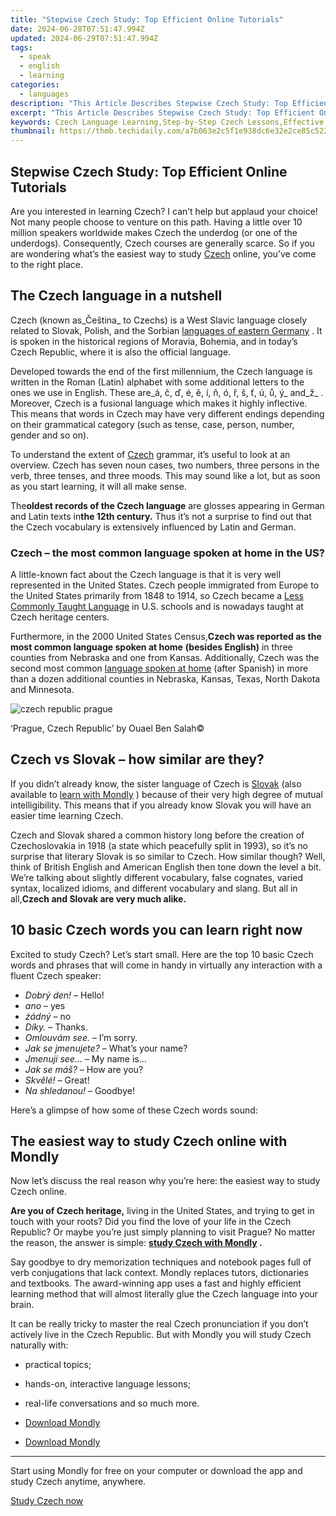 ```yaml
---
title: "Stepwise Czech Study: Top Efficient Online Tutorials"
date: 2024-06-28T07:51:47.994Z
updated: 2024-06-29T07:51:47.994Z
tags:
  - speak
  - english
  - learning
categories:
  - languages
description: "This Article Describes Stepwise Czech Study: Top Efficient Online Tutorials"
excerpt: "This Article Describes Stepwise Czech Study: Top Efficient Online Tutorials"
keywords: Czech Language Learning,Step-by-Step Czech Lessons,Effective Online Czech Tutorials,Top Czech Learning Platforms,Stepwise Method for Learning Czech,Efficient Online Czech Course Review,Best Practices for Online Czech Education
thumbnail: https://thmb.techidaily.com/a7b063e2c5f1e938dc6e32e2ce85c52239dfc8e7739a5c0ead2c07ab91e735b6.png
---
```


## Stepwise Czech Study: Top Efficient Online Tutorials

 Are you interested in learning Czech? I can’t help but applaud your choice! Not many people choose to venture on this path. Having a little over 10 million speakers worldwide makes Czech the underdog (or one of the underdogs). Consequently, Czech courses are generally scarce. So if you are wondering what’s the easiest way to study [Czech](https://app.adjust.io/5ixfg4k?campaign=blog-post-id-6512&fallback=https%3A%2F%2Fapp.mondly.com?avangate%5Fsrc=blog-post-id-6512?mother%5Flang=en%5Fus?target%5Flang=cz&redirect%5Fandroid=https%3A%2F%2Fplay.google.com%2Fstore%2Fapps%2Fdetails%3Fid%3Dcom.atistudios.mondly.languages&redirect%5Fios=https%3A%2F%2Fitunes.apple.com%2Fapp%2Fid987873536&redirect%5Fmacos=https%3A%2F%2Fapp.mondly.com?avangate%5Fsrc=blog-post-id-6512?mother%5Flang=en%5Fus?target%5Flang=cz) online, you’ve come to the right place.

## The Czech language in a nutshell

 Czech (known as_Čeština_ to Czechs) is a West Slavic language closely related to Slovak, Polish, and the Sorbian [languages of eastern Germany](https://shop.mondly.com/affiliate.php?ACCOUNT=ATISTUDI&AFFILIATE=108875&PATH=https://www.mondly.com?AFFILIATE=108875) . It is spoken in the historical regions of Moravia, Bohemia, and in today’s Czech Republic, where it is also the official language.

 Developed towards the end of the first millennium, the Czech language is written in the Roman (Latin) alphabet with some additional letters to the ones we use in English. These are_á, č, ď, é, ě, í, ň, ó, ř, š, ť, ú, ů, ý_ and_ž_ . Moreover, Czech is a fusional language which makes it highly inflective. This means that words in Czech may have very different endings depending on their grammatical category (such as tense, case, person, number, gender and so on).

 To understand the extent of [Czech](https://www.britannica.com/topic/Czech-language) grammar, it’s useful to look at an overview. Czech has seven noun cases, two numbers, three persons in the verb, three tenses, and three moods. This may sound like a lot, but as soon as you start learning, it will all make sense.

 The**oldest records of the Czech language** are glosses appearing in German and Latin texts in**the 12th century.** Thus it’s not a surprise to find out that the Czech vocabulary is extensively influenced by Latin and German.

### Czech – the most common language spoken at home in the US?

 A little-known fact about the Czech language is that it is very well represented in the United States. Czech people immigrated from Europe to the United States primarily from 1848 to 1914, so Czech became a [Less Commonly Taught Language](https://en.wikipedia.org/wiki/Less%5FCommonly%5FTaught%5FLanguages) in U.S. schools and is nowadays taught at Czech heritage centers.

 Furthermore, in the 2000 United States Census,**Czech was reported as the most common language spoken at home** **(besides English)** in three counties from Nebraska and one from Kansas. Additionally, Czech was the second most common [language spoken at home](https://en.wikipedia.org/wiki/Language%5FSpoken%5Fat%5FHome) (after Spanish) in more than a dozen additional counties in Nebraska, Kansas, Texas, North Dakota and Minnesota.

![czech republic prague](https://edge.mondly.com/blog/wp-content/uploads/2022/02/czech-republic-prague-960x640.jpg "The Easiest Way To Study Czech Online 2")

 ‘Prague, Czech Republic’ by Ouael Ben Salah©

## Czech vs Slovak – how similar are they?

 If you didn’t already know, the sister language of Czech is [Slovak](https://shop.mondly.com/affiliate.php?ACCOUNT=ATISTUDI&AFFILIATE=108875&PATH=https://www.mondly.com?AFFILIATE=108875) (also available to [learn with Mondly](https://app.adjust.io/5ixfg4k?campaign=blog-post-id-6512&fallback=https%3A%2F%2Fapp.mondly.com?avangate%5Fsrc=blog-post-id-6512?mother%5Flang=en%5Fus?target%5Flang=sk&redirect%5Fandroid=https%3A%2F%2Fplay.google.com%2Fstore%2Fapps%2Fdetails%3Fid%3Dcom.atistudios.mondly.languages&redirect%5Fios=https%3A%2F%2Fitunes.apple.com%2Fapp%2Fid987873536&redirect%5Fmacos=https%3A%2F%2Fapp.mondly.com?avangate%5Fsrc=blog-post-id-6512?mother%5Flang=en%5Fus?target%5Flang=sk) ) because of their very high degree of mutual intelligibility. This means that if you already know Slovak you will have an easier time learning Czech.

 Czech and Slovak shared a common history long before the creation of Czechoslovakia in 1918 (a state which peacefully split in 1993), so it’s no surprise that literary Slovak is so similar to Czech. How similar though? Well, think of British English and American English then tone down the level a bit. We’re talking about slightly different vocabulary, false cognates, varied syntax, localized idioms, and different vocabulary and slang. But all in all,**Czech and Slovak are very much alike.**

## 10 basic Czech words you can learn right now

 Excited to study Czech? Let’s start small. Here are the top 10 basic Czech words and phrases that will come in handy in virtually any interaction with a fluent Czech speaker:

* _Dobrý den!_ – Hello!
* _ano_ – yes
* _źádný_ – no
* _Díky._ – Thanks.
* _Omlouvám see._ – I’m sorry.
* _Jak se jmenujete?_ – What’s your name?
* _Jmenuji see…_ – My name is…
* _Jak se máš?_ – How are you?
* _Skvělé!_ – Great!
* _Na shledanou!_ – Goodbye!

Here’s a glimpse of how some of these Czech words sound:

## The easiest way to study Czech online with Mondly

 Now let’s discuss the real reason why you’re here: the easiest way to study Czech online.

**Are you of Czech heritage,** living in the United States, and trying to get in touch with your roots? Did you find the love of your life in the Czech Republic? Or maybe you’re just simply planning to visit Prague? No matter the reason, the answer is simple: **[study Czech with Mondly](https://app.adjust.io/5ixfg4k?campaign=blog-post-id-6512&fallback=https%3A%2F%2Fapp.mondly.com?avangate%5Fsrc=blog-post-id-6512?mother%5Flang=en%5Fus?target%5Flang=cz&redirect%5Fandroid=https%3A%2F%2Fplay.google.com%2Fstore%2Fapps%2Fdetails%3Fid%3Dcom.atistudios.mondly.languages&redirect%5Fios=https%3A%2F%2Fitunes.apple.com%2Fapp%2Fid987873536&redirect%5Fmacos=https%3A%2F%2Fapp.mondly.com?avangate%5Fsrc=blog-post-id-6512?mother%5Flang=en%5Fus?target%5Flang=cz) .**

 Say goodbye to dry memorization techniques and notebook pages full of verb conjugations that lack context. Mondly replaces tutors, dictionaries and textbooks. The award-winning app uses a fast and highly efficient learning method that will almost literally glue the Czech language into your brain.

 It can be really tricky to master the real Czech pronunciation if you don’t actively live in the Czech Republic. But with Mondly you will study Czech naturally with:

* practical topics;
* hands-on, interactive language lessons;
* real-life conversations and so much more.

* [Download Mondly](https://www.facebook.com/sharer/sharer.php?u=https%3A%2F%2Fwww.mondly.com%2Fblog%2Flearn-czech-online%2F&t=The+Easiest+Way+to+Study+Czech+Online "Share on Facebook")
* [Download Mondly](https://shop.mondly.com/affiliate.php?ACCOUNT=ATISTUDI&AFFILIATE=108875&PATH=https://www.mondly.com?AFFILIATE=108875)

---

 Start using Mondly for free on your computer or download the app and study Czech anytime, anywhere.

[Study Czech now](https://adjt.mondly.com/5ixfg4k?campaign=blog-post-id-6512&fallback=https%3A%2F%2Fapp.mondly.com%3Futm%5Fmedium%3Dblog%5Fblog-post-id-6512%26utm%5Fsource%3Dblog-post-id-6512&redirect%5Fmacos=https%3A%2F%2Fapp.mondly.com%3Futm%5Fmedium%3Dblog%5Fblog-post-id-6512%26utm%5Fsource%3Dblog-post-id-6512&redirect%5Fandroid=https%3A%2F%2Fplay.google.com%2Fstore%2Fapps%2Fdetails%3Fid%3Dcom.atistudios.mondly.languages%3Futm%5Fmedium%3Dblog%5Fblog-post-id-6512%26utm%5Fsource%3Dblog-post-id-6512&redirect%5Fios=https%3A%2F%2Fapps.apple.com%2Fapp%2Fapple-store%2Fid987873536%3Fpt%3D78954800%26ct%3Dblog-post-id-6512%26mt%3D8 "Study Czech now")

<ins class="adsbygoogle"
     style="display:block"
     data-ad-format="autorelaxed"
     data-ad-client="ca-pub-7571918770474297"
     data-ad-slot="1223367746"></ins>



<ins class="adsbygoogle"
     style="display:block"
     data-ad-client="ca-pub-7571918770474297"
     data-ad-slot="8358498916"
     data-ad-format="auto"
     data-full-width-responsive="true"></ins>


